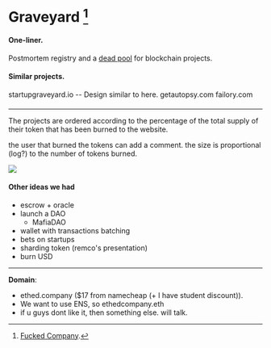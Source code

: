 # Graveyard [^footnote]

#### One-liner.
Postmortem registry and a [dead pool](https://en.wikipedia.org/wiki/Dead_pool) for blockchain projects.

#### Similar projects.
startupgraveyard.io -- Design similar to here.
getautopsy.com
failory.com

#### 
---

The projects are ordered according to the percentage of the total supply of their token that has been burned to the website.

the user that burned the tokens can add a comment. the size is proportional (log?) to the number of tokens burned.

![](https://i.imgur.com/CvLbPKZ.png)


#### Other ideas we had

 - escrow + oracle
 - launch a DAO
     - MafiaDAO
 - wallet with transactions batching
 - bets on startups
 - sharding token (remco's presentation)
 - burn USD
---

    
**Domain**: 
+ ethed.company ($17 from namecheap (+ I have student discount)).
+ We want to use ENS, so ethedcompany.eth
+ if u guys dont like it, then something else. will talk.


[^footnote]: [Fucked Company](https://en.wikipedia.org/wiki/Fucked_Company).
